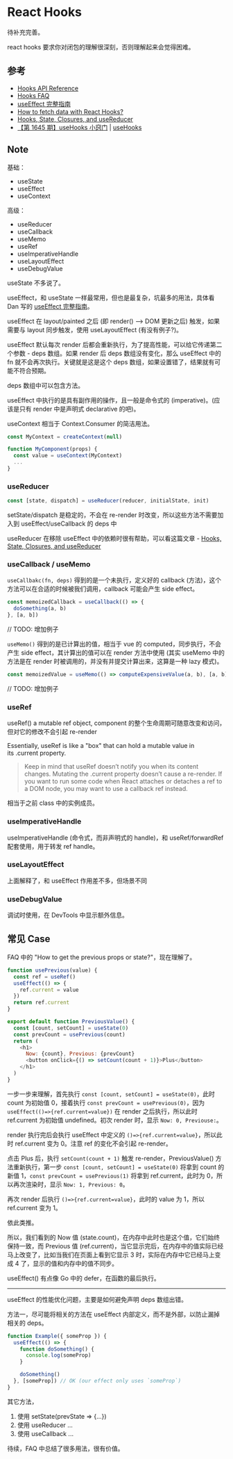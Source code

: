 # React Hooks

待补充完善。

react hooks 要求你对闭包的理解很深刻，否则理解起来会觉得困难。

## 参考

- [Hooks API Reference](https://reactjs.org/docs/hooks-reference.html)
- [Hooks FAQ](https://reactjs.org/docs/hooks-faq.html)
- [useEffect 完整指南](https://overreacted.io/zh-hans/a-complete-guide-to-useeffect/)
- [How to fetch data with React Hooks?](https://www.robinwieruch.de/react-hooks-fetch-data/)
- [Hooks, State, Closures, and useReducer](https://adamrackis.dev/state-and-use-reducer/)
- [【第 1645 期】useHooks 小窍门](https://mp.weixin.qq.com/s/fp-GNIcz5zwrikcM0648DQ) | [useHooks](https://usehooks.com/)

## Note

基础：

- useState
- useEffect
- useContext

高级：

- useReducer
- useCallback
- useMemo
- useRef
- useImperativeHandle
- useLayoutEffect
- useDebugValue

useState 不多说了。

useEffect，和 useState 一样最常用，但也是最复杂，坑最多的用法，具体看 Dan 写的 [useEffect 完整指南](https://overreacted.io/zh-hans/a-complete-guide-to-useeffect/)。

useEffect 在 layout/painted 之后 (即 render() --> DOM 更新之后) 触发，如果需要与 layout 同步触发，使用 useLayoutEffect (有没有例子?)。

useEffect 默认每次 render 后都会重新执行，为了提高性能，可以给它传递第二个参数 - deps 数组。如果 render 后 deps 数组没有变化，那么 useEffect 中的 fn 就不会再次执行。关键就是这是这个 deps 数组，如果设置错了，结果就有可能不符合预期。

deps 数组中可以包含方法。

useEffect 中执行的是具有副作用的操作，且一般是命令式的 (imperative)。(应该是只有 render 中是声明式 declarative 的吧)。

useContext 相当于 Context.Consumer 的简洁用法。

```js
const MyContext = createContext(null)

function MyComponent(props) {
  const value = useContext(MyContext)
  ...
}
```

### useReducer

```js
const [state, dispatch] = useReducer(reducer, initialState, init)
```

setState/dispatch 是稳定的，不会在 re-render 时改变，所以这些方法不需要加入到 useEffect/useCallback 的 deps 中

useReducer 在移除 useEffect 中的依赖时很有帮助，可以看这篇文章 - [Hooks, State, Closures, and useReducer](https://adamrackis.dev/state-and-use-reducer/)

### useCallback / useMemo

`useCallbakc(fn, deps)` 得到的是一个未执行，定义好的 callback (方法)，这个方法可以在合适的时候被我们调用，callback 可能会产生 side effect。

```js
const memoizedCallback = useCallback(() => {
  doSomething(a, b)
}, [a, b])
```

// TODO: 增加例子

`useMemo()` 得到的是已计算出的值，相当于 vue 的 computed，同步执行，不会产生 side effect，其计算出的值可以在 render 方法中使用 (其实 useMemo 中的方法是在 render 时被调用的，并没有并提交计算出来，这算是一种 lazy 模式)。

```js
const memoizedValue = useMemo(() => computeExpensiveValue(a, b), [a, b])
```

// TODO: 增加例子

### useRef

useRef() a mutable ref object, component 的整个生命周期可随意改变和访问，但对它的修改不会引起 re-render

Essentially, useRef is like a "box" that can hold a mutable value in its .current property.

> Keep in mind that useRef doesn’t notify you when its content changes. Mutating the .current property doesn’t cause a re-render. If you want to run some code when React attaches or detaches a ref to a DOM node, you may want to use a callback ref instead.

相当于之前 class 中的实例成员。

### useImperativeHandle

useImperativeHandle (命令式，而非声明式的 handle)，和 useRef/forwardRef 配套使用，用于转发 ref handle。

### useLayoutEffect

上面解释了，和 useEffect 作用差不多，但场景不同

### useDebugValue

调试时使用，在 DevTools 中显示额外信息。

## 常见 Case

FAQ 中的 "How to get the previous props or state?"，现在理解了。

```javascript
function usePrevious(value) {
  const ref = useRef()
  useEffect(() => {
    ref.current = value
  })
  return ref.current
}

export default function PreviousValue() {
  const [count, setCount] = useState(0)
  const prevCount = usePrevious(count)
  return (
    <h1>
      Now: {count}, Previous: {prevCount}
      <button onClick={() => setCount(count + 1)}>Plus</button>
    </h1>
  )
}
```

一步一步来理解，首先执行 `const [count, setCount] = useState(0)`，此时 count 为初始值 0，接着执行 `const prevCount = usePrevious(0)`，因为 `useEffect(()=>{ref.current=value})` 在 render 之后执行，所以此时 ref.current 为初始值 undefined。初次 render 时，显示 `Now: 0, Previouse:`。

render 执行完后会执行 useEffect 中定义的 `()=>{ref.current=value}`，所以此时 ref.current 变为 0。注意 ref 的变化不会引起 re-render。

点击 Plus 后，执行 `setCount(count + 1)` 触发 re-render，PreviousValue() 方法重新执行，第一步 `const [count, setCount] = useState(0)` 将拿到 count 的新值 1，`const prevCount = usePrevious(1)` 将拿到 ref.current，此时为 0，所以再次渲染时，显示 `Now: 1, Previous: 0`。

再次 render 后执行 `()=>{ref.current=value}`，此时的 value 为 1，所以 ref.current 变为 1。

依此类推。

所以，我们看到的 Now 值 (state.count)，在内存中此时也是这个值，它们始终保持一致，而 Previous 值 (ref.current)，当它显示完后，在内存中的值实际已经马上改变了，比如当我们在页面上看到它显示 3 时，实际在内存中它已经马上变成 4 了，显示的值和内存中的值不同步。

useEffect() 有点像 Go 中的 defer，在函数的最后执行。

---

useEffect 的性能优化问题，主要是如何避免声明 deps 数组出错。

方法一，尽可能将相关的方法在 useEffect 内部定义，而不是外部，以防止漏掉相关的 deps。

```js
function Example({ someProp }) {
  useEffect(() => {
    function doSomething() {
      console.log(someProp)
    }

    doSomething()
  }, [someProp]) // OK (our effect only uses `someProp`)
}
```

其它方法，

1. 使用 setState(prevState => {...})
1. 使用 useReducer ... 
1. 使用 useCallback ...

待续，FAQ 中总结了很多用法，很有价值。
